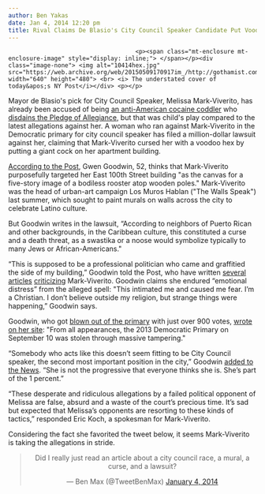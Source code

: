 ```yaml
---
author: Ben Yakas
date: Jan 4, 2014 12:20 pm
title: Rival Claims De Blasio's City Council Speaker Candidate Put Voodoo Curse On Her 
---
```


	
										<p><span class="mt-enclosure mt-enclosure-image" style="display: inline;"> </span></p><div class="image-none"> <img alt="10414hex.jpg" src="https://web.archive.org/web/20150509170917im_/http://gothamist.com/attachments/byakas/10414hex.jpg" width="640" height="480"> <br> <i> The understated cover of today&apos;s NY Post</i></div> <p></p>

<p>Mayor de Blasio&apos;s pick for City Council Speaker, Melissa Mark-Viverito, has already been accused of being <a href="https://web.archive.org/web/20150509170917/http://gothamist.com/2013/11/11/de_blasios_city_council_speaker_wil.php">an anti-American cocaine coddler</a> who <a href="https://web.archive.org/web/20150509170917/http://gothamist.com/2013/11/12/city_council_speaker_candidate_refu.php">disdains the Pledge of Allegiance</a>, but that was child&apos;s play compared to the latest allegations against her. A woman who ran against Mark-Viverito in the Democratic primary for city council speaker has filed a million-dollar lawsuit against her, claiming that Mark-Viverito cursed her with a voodoo hex by putting a giant cock on her apartment building.</p>

<p><a href="https://web.archive.org/web/20150509170917/http://nypost.com/2014/01/04/loser-pol-rival-mark-viverito-put-a-curse-on-me/">According to the Post</a>, Gwen Goodwin, 52, thinks that Mark-Viverito purposefully targeted her East 100th Street building &quot;as the canvas for a five-story image of a bodiless rooster atop wooden poles.&quot; Mark-Viverito was the head of urban-art campaign Los Muros Hablan (&quot;The Walls Speak&quot;) last summer, which sought to paint murals on walls across the city to celebrate Latino culture.</p>

<p>But Goodwin writes in the lawsuit, &#x201C;According to neighbors of Puerto Rican and other backgrounds, in the Caribbean culture, this constituted a curse and a death threat, as a swastika or a noose would symbolize typically to many Jews or African-Americans.&quot; </p>

<p>&#x201C;This is supposed to be a professional politician who came and graffitied the side of my building,&#x201D; Goodwin told the Post, who have written <a href="https://web.archive.org/web/20150509170917/http://nypost.com/2013/11/10/nyc-politician-pals-with-anti-american-bolivian-president/">several articles</a> <a href="https://web.archive.org/web/20150509170917/http://nypost.com/tag/melissa-mark-viverito/">criticizing</a> Mark-Viverito. Goodwin claims she endured &#x201C;emotional distress&#x201D; from the alleged spell: &quot;This intimated me and caused me fear. I&#x2019;m a Christian. I don&#x2019;t believe outside my religion, but strange things were happening,&#x201D; Goodwin says. </p>

<p>Goodwin, who got <a href="https://web.archive.org/web/20150509170917/https://twitter.com/JGoldny/status/419490000972316673">blown out of the primary</a> with just over 900 votes, <a href="https://web.archive.org/web/20150509170917/http://www.gwengoodwin.com/">wrote on her site</a>: &quot;From all appearances, the 2013 Democratic Primary on September 10 was stolen through massive tampering.&quot;</p>

<p>&#x201C;Somebody who acts like this doesn&#x2019;t seem fitting to be City Council speaker, the second most important position in the city,&#x201D; Goodwin <a href="https://web.archive.org/web/20150509170917/http://www.nydailynews.com/new-york/melissa-mark-viverito-accused-putting-curse-rival-house-article-1.1566118">added to the News</a>. &#x201C;She is not the progressive that everyone thinks she is. She&#x2019;s part of the 1 percent.&#x201D; </p>

<p>&#x201C;These desperate and &#xAD;ridiculous allegations by a failed political opponent of Melissa are false, absurd and a waste of the court&#x2019;s precious time. It&#x2019;s sad but expected that Melissa&#x2019;s &#xAD;opponents are resorting to these kinds of tactics,&#x201D; responded Eric Koch, a spokesman for Mark-Viverito. </p>

<p>Considering the fact she favorited the tweet below, it seems Mark-Viverito is taking the allegations in stride.</p>

<center><blockquote class="twitter-tweet" lang="en"><p>Did I really just read an article about a city council race, a mural, a curse, and a lawsuit?</p>&#x2014; Ben Max (@TweetBenMax) <a href="https://web.archive.org/web/20150509170917/https://twitter.com/TweetBenMax/statuses/419488901372186624">January 4, 2014</a></blockquote>
<script async src="//web.archive.org/web/20150509170917js_/http://platform.twitter.com/widgets.js" charset="utf-8"></script></center>					
										
									
				